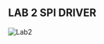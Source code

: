 ## LAB 2 SPI DRIVER 


![Lab2](https://github.com/alaawahba13/MasterEmbeddedSystems/assets/101985923/dc7bea4d-3ab6-49c2-9107-fad57449ebc8)
